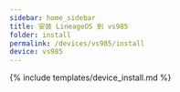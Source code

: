 ```yaml
---
sidebar: home_sidebar
title: 安装 LineageOS 到 vs985
folder: install
permalink: /devices/vs985/install
device: vs985
---
```

{% include templates/device_install.md %}
